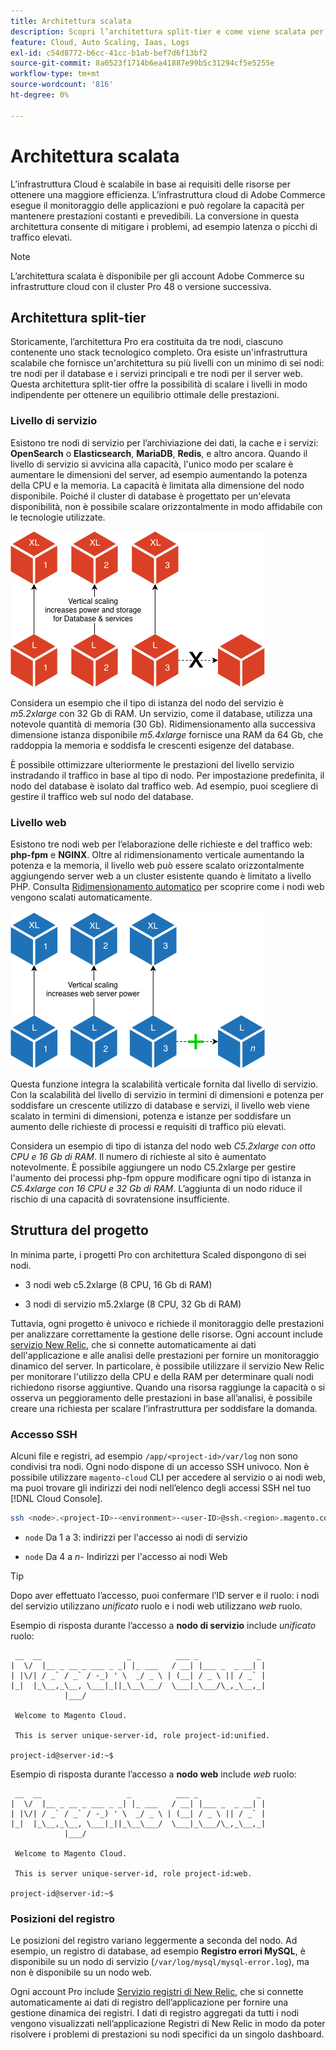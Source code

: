 ```yaml
---
title: Architettura scalata
description: Scopri l’architettura split-tier e come viene scalata per soddisfare la domanda.
feature: Cloud, Auto Scaling, Iaas, Logs
exl-id: c54d8772-b6cc-41cc-b1ab-bef7d6f13bf2
source-git-commit: 8a0523f1714b6ea41887e99b5c31294cf5e5255e
workflow-type: tm+mt
source-wordcount: '816'
ht-degree: 0%

---
```


# Architettura scalata

L’infrastruttura Cloud è scalabile in base ai requisiti delle risorse per ottenere una maggiore efficienza. L’infrastruttura cloud di Adobe Commerce esegue il monitoraggio delle applicazioni e può regolare la capacità per mantenere prestazioni costanti e prevedibili. La conversione in questa architettura consente di mitigare i problemi, ad esempio latenza o picchi di traffico elevati.

>[!NOTE]
>
>L’architettura scalata è disponibile per gli account Adobe Commerce su infrastrutture cloud con il cluster Pro 48 o versione successiva.

## Architettura split-tier

Storicamente, l’architettura Pro era costituita da tre nodi, ciascuno contenente uno stack tecnologico completo. Ora esiste un&#39;infrastruttura scalabile che fornisce un&#39;architettura su più livelli con un minimo di sei nodi: tre nodi per il database e i servizi principali e tre nodi per il server web. Questa architettura split-tier offre la possibilità di scalare i livelli in modo indipendente per ottenere un equilibrio ottimale delle prestazioni.

### Livello di servizio

Esistono tre nodi di servizio per l’archiviazione dei dati, la cache e i servizi: **OpenSearch** o **Elasticsearch**, **MariaDB**, **Redis**, e altro ancora. Quando il livello di servizio si avvicina alla capacità, l&#39;unico modo per scalare è aumentare le dimensioni del server, ad esempio aumentando la potenza della CPU e la memoria. La capacità è limitata alla dimensione del nodo disponibile. Poiché il cluster di database è progettato per un&#39;elevata disponibilità, non è possibile scalare orizzontalmente in modo affidabile con le tecnologie utilizzate.

![Scalabilità a livello di servizio](../../assets/scaling-service.png)

Considera un esempio che il tipo di istanza del nodo del servizio è _m5.2xlarge_ con 32 Gb di RAM. Un servizio, come il database, utilizza una notevole quantità di memoria (30 Gb). Ridimensionamento alla successiva dimensione istanza disponibile _m5.4xlarge_ fornisce una RAM da 64 Gb, che raddoppia la memoria e soddisfa le crescenti esigenze del database.

È possibile ottimizzare ulteriormente le prestazioni del livello servizio instradando il traffico in base al tipo di nodo. Per impostazione predefinita, il nodo del database è isolato dal traffico web. Ad esempio, puoi scegliere di gestire il traffico web sul nodo del database.

### Livello web

Esistono tre nodi web per l’elaborazione delle richieste e del traffico web: **php-fpm** e **NGINX**. Oltre al ridimensionamento verticale aumentando la potenza e la memoria, il livello web può essere scalato orizzontalmente aggiungendo server web a un cluster esistente quando è limitato a livello PHP. Consulta [Ridimensionamento automatico](autoscaling.md) per scoprire come i nodi web vengono scalati automaticamente.

![Scalabilità a livello web](../../assets/scaling-web.png)

Questa funzione integra la scalabilità verticale fornita dal livello di servizio. Con la scalabilità del livello di servizio in termini di dimensioni e potenza per soddisfare un crescente utilizzo di database e servizi, il livello web viene scalato in termini di dimensioni, potenza e istanze per soddisfare un aumento delle richieste di processi e requisiti di traffico più elevati.

Considera un esempio di tipo di istanza del nodo web _C5.2xlarge con otto CPU e 16 Gb di RAM_. Il numero di richieste al sito è aumentato notevolmente. È possibile aggiungere un nodo C5.2xlarge per gestire l&#39;aumento dei processi php-fpm oppure modificare ogni tipo di istanza in _C5.4xlarge con 16 CPU e 32 Gb di RAM_. L’aggiunta di un nodo riduce il rischio di una capacità di sovratensione insufficiente.

## Struttura del progetto

In minima parte, i progetti Pro con architettura Scaled dispongono di sei nodi.

- 3 nodi web c5.2xlarge (8 CPU, 16 Gb di RAM)

- 3 nodi di servizio m5.2xlarge (8 CPU, 32 Gb di RAM)

Tuttavia, ogni progetto è univoco e richiede il monitoraggio delle prestazioni per analizzare correttamente la gestione delle risorse. Ogni account include [servizio New Relic](../monitor/new-relic-service.md), che si connette automaticamente ai dati dell&#39;applicazione e alle analisi delle prestazioni per fornire un monitoraggio dinamico del server. In particolare, è possibile utilizzare il servizio New Relic per monitorare l&#39;utilizzo della CPU e della RAM per determinare quali nodi richiedono risorse aggiuntive. Quando una risorsa raggiunge la capacità o si osserva un peggioramento delle prestazioni in base all’analisi, è possibile creare una richiesta per scalare l’infrastruttura per soddisfare la domanda.

### Accesso SSH

Alcuni file e registri, ad esempio `/app/<project-id>/var/log` non sono condivisi tra nodi. Ogni nodo dispone di un accesso SSH univoco. Non è possibile utilizzare `magento-cloud` CLI per accedere al servizio o ai nodi web, ma puoi trovare gli indirizzi dei nodi nell’elenco degli accessi SSH nel tuo [!DNL Cloud Console].

```bash
ssh <node>.<project-ID>-<environment>-<user-ID>@ssh.<region>.magento.com
```

- `node` Da 1 a 3: indirizzi per l&#39;accesso ai nodi di servizio

- `node` Da 4 a _n_- Indirizzi per l&#39;accesso ai nodi Web

>[!TIP]
>
>Dopo aver effettuato l’accesso, puoi confermare l’ID server e il ruolo: i nodi del servizio utilizzano _unificato_ ruolo e i nodi web utilizzano _web_ ruolo.

Esempio di risposta durante l’accesso a **nodo di servizio** include _unificato_ ruolo:

```terminal
 __  __                   _          ___ _             _
|  \/  |__ _ __ _ ___ _ _| |_ ___   / __| |___ _  _ __| |
| |\/| / _` / _` / -_) ' \  _/ _ \ | (__| / _ \ || / _` |
|_|  |_\__,_\__, \___|_||_\__\___/  \___|_\___/\_,_\__,_|
            |___/

 Welcome to Magento Cloud.

 This is server unique-server-id, role project-id:unified.

project-id@server-id:~$
```

Esempio di risposta durante l’accesso a **nodo web** include _web_ ruolo:

```terminal
 __  __                   _          ___ _             _
|  \/  |__ _ __ _ ___ _ _| |_ ___   / __| |___ _  _ __| |
| |\/| / _` / _` / -_) ' \  _/ _ \ | (__| / _ \ || / _` |
|_|  |_\__,_\__, \___|_||_\__\___/  \___|_\___/\_,_\__,_|
            |___/

 Welcome to Magento Cloud.

 This is server unique-server-id, role project-id:web.

project-id@server-id:~$
```

### Posizioni del registro

Le posizioni del registro variano leggermente a seconda del nodo. Ad esempio, un registro di database, ad esempio **Registro errori MySQL**, è disponibile su un nodo di servizio (`/var/log/mysql/mysql-error.log`), ma non è disponibile su un nodo web.

Ogni account Pro include [Servizio registri di New Relic](../monitor/new-relic-service.md), che si connette automaticamente ai dati di registro dell’applicazione per fornire una gestione dinamica dei registri. I dati di registro aggregati da tutti i nodi vengono visualizzati nell’applicazione Registri di New Relic in modo da poter risolvere i problemi di prestazioni su nodi specifici da un singolo dashboard.
